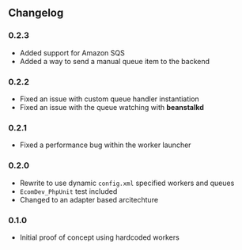 ## Changelog

### 0.2.3
 * Added support for Amazon SQS
 * Added a way to send a manual queue item to the backend

### 0.2.2
 * Fixed an issue with custom queue handler instantiation
 * Fixed an issue with the queue watching with **beanstalkd**

### 0.2.1
 * Fixed a performance bug within the worker launcher

### 0.2.0
 * Rewrite to use dynamic `config.xml` specified workers and queues
 * `EcomDev_PhpUnit` test included
 * Changed to an adapter based arcitechture

### 0.1.0
 * Initial proof of concept using hardcoded workers